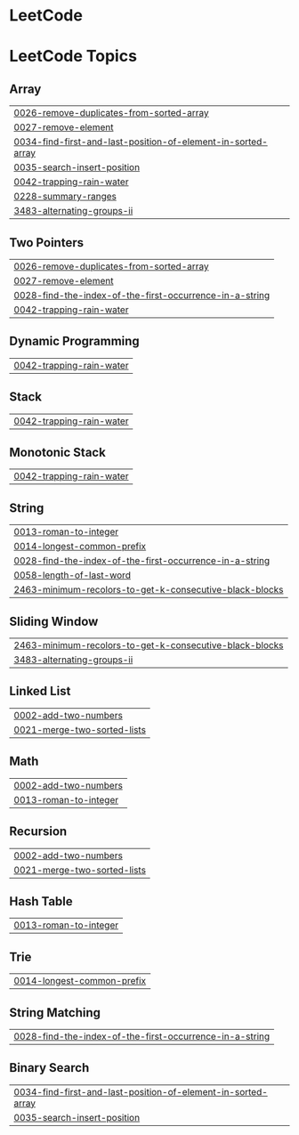 # LeetCode
<!---LeetCode Topics Start-->
# LeetCode Topics
## Array
|  |
| ------- |
| [0026-remove-duplicates-from-sorted-array](https://github.com/devanshu-bisht23/LeetCode/tree/master/0026-remove-duplicates-from-sorted-array) |
| [0027-remove-element](https://github.com/devanshu-bisht23/LeetCode/tree/master/0027-remove-element) |
| [0034-find-first-and-last-position-of-element-in-sorted-array](https://github.com/devanshu-bisht23/LeetCode/tree/master/0034-find-first-and-last-position-of-element-in-sorted-array) |
| [0035-search-insert-position](https://github.com/devanshu-bisht23/LeetCode/tree/master/0035-search-insert-position) |
| [0042-trapping-rain-water](https://github.com/devanshu-bisht23/LeetCode/tree/master/0042-trapping-rain-water) |
| [0228-summary-ranges](https://github.com/devanshu-bisht23/LeetCode/tree/master/0228-summary-ranges) |
| [3483-alternating-groups-ii](https://github.com/devanshu-bisht23/LeetCode/tree/master/3483-alternating-groups-ii) |
## Two Pointers
|  |
| ------- |
| [0026-remove-duplicates-from-sorted-array](https://github.com/devanshu-bisht23/LeetCode/tree/master/0026-remove-duplicates-from-sorted-array) |
| [0027-remove-element](https://github.com/devanshu-bisht23/LeetCode/tree/master/0027-remove-element) |
| [0028-find-the-index-of-the-first-occurrence-in-a-string](https://github.com/devanshu-bisht23/LeetCode/tree/master/0028-find-the-index-of-the-first-occurrence-in-a-string) |
| [0042-trapping-rain-water](https://github.com/devanshu-bisht23/LeetCode/tree/master/0042-trapping-rain-water) |
## Dynamic Programming
|  |
| ------- |
| [0042-trapping-rain-water](https://github.com/devanshu-bisht23/LeetCode/tree/master/0042-trapping-rain-water) |
## Stack
|  |
| ------- |
| [0042-trapping-rain-water](https://github.com/devanshu-bisht23/LeetCode/tree/master/0042-trapping-rain-water) |
## Monotonic Stack
|  |
| ------- |
| [0042-trapping-rain-water](https://github.com/devanshu-bisht23/LeetCode/tree/master/0042-trapping-rain-water) |
## String
|  |
| ------- |
| [0013-roman-to-integer](https://github.com/devanshu-bisht23/LeetCode/tree/master/0013-roman-to-integer) |
| [0014-longest-common-prefix](https://github.com/devanshu-bisht23/LeetCode/tree/master/0014-longest-common-prefix) |
| [0028-find-the-index-of-the-first-occurrence-in-a-string](https://github.com/devanshu-bisht23/LeetCode/tree/master/0028-find-the-index-of-the-first-occurrence-in-a-string) |
| [0058-length-of-last-word](https://github.com/devanshu-bisht23/LeetCode/tree/master/0058-length-of-last-word) |
| [2463-minimum-recolors-to-get-k-consecutive-black-blocks](https://github.com/devanshu-bisht23/LeetCode/tree/master/2463-minimum-recolors-to-get-k-consecutive-black-blocks) |
## Sliding Window
|  |
| ------- |
| [2463-minimum-recolors-to-get-k-consecutive-black-blocks](https://github.com/devanshu-bisht23/LeetCode/tree/master/2463-minimum-recolors-to-get-k-consecutive-black-blocks) |
| [3483-alternating-groups-ii](https://github.com/devanshu-bisht23/LeetCode/tree/master/3483-alternating-groups-ii) |
## Linked List
|  |
| ------- |
| [0002-add-two-numbers](https://github.com/devanshu-bisht23/LeetCode/tree/master/0002-add-two-numbers) |
| [0021-merge-two-sorted-lists](https://github.com/devanshu-bisht23/LeetCode/tree/master/0021-merge-two-sorted-lists) |
## Math
|  |
| ------- |
| [0002-add-two-numbers](https://github.com/devanshu-bisht23/LeetCode/tree/master/0002-add-two-numbers) |
| [0013-roman-to-integer](https://github.com/devanshu-bisht23/LeetCode/tree/master/0013-roman-to-integer) |
## Recursion
|  |
| ------- |
| [0002-add-two-numbers](https://github.com/devanshu-bisht23/LeetCode/tree/master/0002-add-two-numbers) |
| [0021-merge-two-sorted-lists](https://github.com/devanshu-bisht23/LeetCode/tree/master/0021-merge-two-sorted-lists) |
## Hash Table
|  |
| ------- |
| [0013-roman-to-integer](https://github.com/devanshu-bisht23/LeetCode/tree/master/0013-roman-to-integer) |
## Trie
|  |
| ------- |
| [0014-longest-common-prefix](https://github.com/devanshu-bisht23/LeetCode/tree/master/0014-longest-common-prefix) |
## String Matching
|  |
| ------- |
| [0028-find-the-index-of-the-first-occurrence-in-a-string](https://github.com/devanshu-bisht23/LeetCode/tree/master/0028-find-the-index-of-the-first-occurrence-in-a-string) |
## Binary Search
|  |
| ------- |
| [0034-find-first-and-last-position-of-element-in-sorted-array](https://github.com/devanshu-bisht23/LeetCode/tree/master/0034-find-first-and-last-position-of-element-in-sorted-array) |
| [0035-search-insert-position](https://github.com/devanshu-bisht23/LeetCode/tree/master/0035-search-insert-position) |
<!---LeetCode Topics End-->